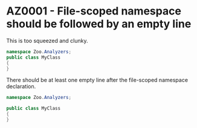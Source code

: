 ﻿# AZ0001 - File-scoped namespace should be followed by an empty line

This is too squeezed and clunky.

````csharp
namespace Zoo.Analyzers;
public class MyClass
{
}
````

There should be at least one empty line after the file-scoped namespace declaration.
```csharp
namespace Zoo.Analyzers;

public class MyClass
{
}
````